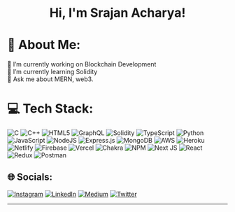 <h1 align="center"> Hi, I'm Srajan Acharya!</h1>
<!-- <img src="https://user-images.githubusercontent.com/93881028/215140260-8af7e28e-0bc0-47fe-b59a-c71bab1d0037.png" /> -->

# 💫 About Me:
🔭 I’m currently working on Blockchain Development<br>🌱 I’m currently learning Solidity<br>💬 Ask me about MERN, web3.<br>


# 💻 Tech Stack:
![C](https://img.shields.io/badge/c-%2300599C.svg?style=for-the-badge&logo=c&logoColor=white) ![C++](https://img.shields.io/badge/c++-%2300599C.svg?style=for-the-badge&logo=c%2B%2B&logoColor=white) ![HTML5](https://img.shields.io/badge/html5-%23E34F26.svg?style=for-the-badge&logo=html5&logoColor=white) ![GraphQL](https://img.shields.io/badge/-GraphQL-E10098?style=for-the-badge&logo=graphql&logoColor=white) ![Solidity](https://img.shields.io/badge/Solidity-%23363636.svg?style=for-the-badge&logo=solidity&logoColor=white) ![TypeScript](https://img.shields.io/badge/typescript-%23007ACC.svg?style=for-the-badge&logo=typescript&logoColor=white) ![Python](https://img.shields.io/badge/python-3670A0?style=for-the-badge&logo=python&logoColor=ffdd54) ![JavaScript](https://img.shields.io/badge/javascript-%23323330.svg?style=for-the-badge&logo=javascript&logoColor=%23F7DF1E) ![NodeJS](https://img.shields.io/badge/node.js-6DA55F?style=for-the-badge&logo=node.js&logoColor=white) ![Express.js](https://img.shields.io/badge/express.js-%23404d59.svg?style=for-the-badge&logo=express&logoColor=%2361DAFB) ![MongoDB](https://img.shields.io/badge/MongoDB-%234ea94b.svg?style=for-the-badge&logo=mongodb&logoColor=white) ![AWS](https://img.shields.io/badge/AWS-%23FF9900.svg?style=for-the-badge&logo=amazon-aws&logoColor=white) ![Heroku](https://img.shields.io/badge/heroku-%23430098.svg?style=for-the-badge&logo=heroku&logoColor=white) ![Netlify](https://img.shields.io/badge/netlify-%23000000.svg?style=for-the-badge&logo=netlify&logoColor=#00C7B7) ![Firebase](https://img.shields.io/badge/firebase-%23039BE5.svg?style=for-the-badge&logo=firebase) ![Vercel](https://img.shields.io/badge/vercel-%23000000.svg?style=for-the-badge&logo=vercel&logoColor=white) ![Chakra](https://img.shields.io/badge/chakra-%234ED1C5.svg?style=for-the-badge&logo=chakraui&logoColor=white) ![NPM](https://img.shields.io/badge/NPM-%23000000.svg?style=for-the-badge&logo=npm&logoColor=white) ![Next JS](https://img.shields.io/badge/Next-black?style=for-the-badge&logo=next.js&logoColor=white) ![React](https://img.shields.io/badge/react-%2320232a.svg?style=for-the-badge&logo=react&logoColor=%2361DAFB) ![Redux](https://img.shields.io/badge/redux-%23593d88.svg?style=for-the-badge&logo=redux&logoColor=white) ![Postman](https://img.shields.io/badge/Postman-FF6C37?style=for-the-badge&logo=postman&logoColor=white)
<!-- # 📊 GitHub Stats: -->
<!-- ![](https://github-readme-stats.vercel.app/api?username=S4JN&theme=gotham&hide_border=true&include_all_commits=false&count_private=false)<br/> -->
<!-- ![](https://github-readme-streak-stats.herokuapp.com/?user=S4JN&theme=gotham&hide_border=true)<br/> -->
<!-- ![](https://github-readme-stats.vercel.app/api/top-langs/?username=S4JN&theme=gotham&hide_border=true&include_all_commits=false&count_private=false&layout=compact) -->

## 🌐 Socials:
[![Instagram](https://img.shields.io/badge/Instagram-%23E4405F.svg?logo=Instagram&logoColor=white)](https://instagram.com/srajan._acharya) [![LinkedIn](https://img.shields.io/badge/LinkedIn-%230077B5.svg?logo=linkedin&logoColor=white)](https://linkedin.com/in/srajan-acharya-9b999a211) [![Medium](https://img.shields.io/badge/Medium-12100E?logo=medium&logoColor=white)](https://medium.com/@srajanacharya09) [![Twitter](https://img.shields.io/badge/Twitter-%231DA1F2.svg?logo=Twitter&logoColor=white)](https://twitter.com/srajan_acharya_) 

<!-- ### ✍️ Random Dev Quote -->
<!-- ![](https://quotes-github-readme.vercel.app/api?type=horizontal&theme=radical) -->

---


